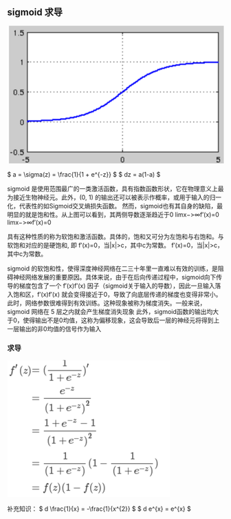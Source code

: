 ## sigmoid 求导
![](imgs/sigmoid.png)

$ a = \sigma(z) = \frac{1}{1 + e^{-z}} $
$ dz = a(1-a) $

sigmoid 是使用范围最广的一类激活函数，具有指数函数形状，它在物理意义上最为接近生物神经元。此外，(0, 1) 的输出还可以被表示作概率，或用于输入的归一化，代表性的如Sigmoid交叉熵损失函数。
然而，sigmoid也有其自身的缺陷，最明显的就是饱和性。从上图可以看到，其两侧导数逐渐趋近于0
limx−>∞f′(x)=0
limx−>∞f′(x)=0

具有这种性质的称为软饱和激活函数。具体的，饱和又可分为左饱和与右饱和。与软饱和对应的是硬饱和, 即
f′(x)=0，当|x|>c，其中c为常数。
f′(x)=0，当|x|>c，其中c为常数。

sigmoid 的软饱和性，使得深度神经网络在二三十年里一直难以有效的训练，是阻碍神经网络发展的重要原因。具体来说，由于在后向传递过程中，sigmoid向下传导的梯度包含了一个 f′(x)f′(x) 因子（sigmoid关于输入的导数），因此一旦输入落入饱和区，f′(x)f′(x) 就会变得接近于0，导致了向底层传递的梯度也变得非常小。此时，网络参数很难得到有效训练。这种现象被称为梯度消失。一般来说， sigmoid 网络在 5 层之内就会产生梯度消失现象
此外，sigmoid函数的输出均大于0，使得输出不是0均值，这称为偏移现象，这会导致后一层的神经元将得到上一层输出的非0均值的信号作为输入


### 求导
![](imgs/sigmoid-2.png)

补充知识：
$ d \frac{1}{x} = -\frac{1}{x^{2}} $
$ d e^{x} = e^{x} $